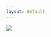```yaml
---
layout: default
---
```


<!-- <table id="wrapper2">
      <tr>
         <td><a href="{{ content }}/home"><img src="{{ content }}/images/logo.png"></img></a></td>
      </tr>
</table>


 -->
<!-- 

 -->
<a href="{{ content }}/home">
<div id="logoWrapper">
<img id="logo" src="{{ content }}/images/logo.png"></img>
</div>
</a>